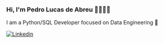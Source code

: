 ### Hi, I'm Pedro Lucas de Abreu 👨🏽‍💻🤖

I am a Python/SQL Developer focused on Data Engineering 🤖

[![Linkedin](https://img.shields.io/badge/LinkedIn-0077B5?style=for-the-badge&logo=linkedin&logoColor=white)](https://www.linkedin.com/in/pedrolucasdeabreu)

